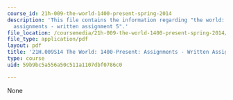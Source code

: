 ```yaml
---
course_id: 21h-009-the-world-1400-present-spring-2014
description: 'This file contains the information regarding "the world: 1400-present:
  assignments - written assignment 5".'
file_location: /coursemedia/21h-009-the-world-1400-present-spring-2014/59b9bc5a556a50c511a1107dbf0786c0_MIT21H_009S14_WrittenAsgn5.pdf
file_type: application/pdf
layout: pdf
title: '21H.009S14 The World: 1400-Present: Assignments - Written Assignment 5'
type: course
uid: 59b9bc5a556a50c511a1107dbf0786c0

---
```

None